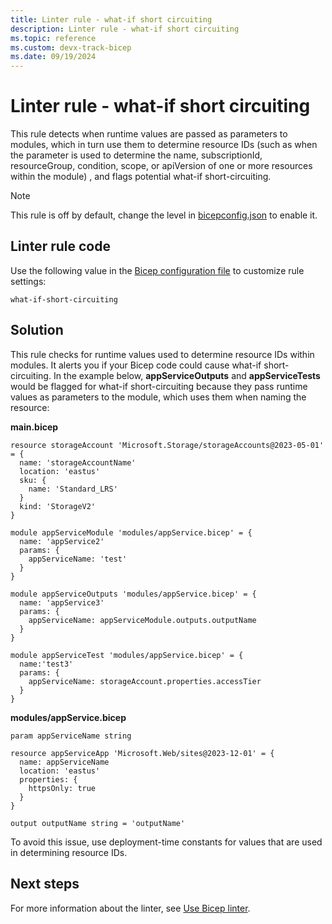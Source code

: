 ```yaml
---
title: Linter rule - what-if short circuiting
description: Linter rule - what-if short circuiting
ms.topic: reference
ms.custom: devx-track-bicep
ms.date: 09/19/2024
---
```


# Linter rule - what-if short circuiting

This rule detects when runtime values are passed as parameters to modules, which in turn use them to determine resource IDs (such as when the parameter is used to determine the name, subscriptionId, resourceGroup, condition, scope, or apiVersion of one or more resources within the module) , and flags potential what-if short-circuiting.

> [!NOTE]
> This rule is off by default, change the level in [bicepconfig.json](./bicep-config-linter.md) to enable it.

## Linter rule code

Use the following value in the [Bicep configuration file](bicep-config-linter.md) to customize rule settings:

`what-if-short-circuiting`

## Solution

This rule checks for runtime values used to determine resource IDs within modules. It alerts you if your Bicep code could cause what-if short-circuiting. In the example below, **appServiceOutputs** and **appServiceTests** would be flagged for what-if short-circuiting because they pass runtime values as parameters to the module, which uses them when naming the resource:

**main.bicep**

```bicep
resource storageAccount 'Microsoft.Storage/storageAccounts@2023-05-01' = {
  name: 'storageAccountName'
  location: 'eastus'
  sku: {
    name: 'Standard_LRS'
  }
  kind: 'StorageV2'
}

module appServiceModule 'modules/appService.bicep' = {
  name: 'appService2'
  params: {
    appServiceName: 'test'
  }
}

module appServiceOutputs 'modules/appService.bicep' = {
  name: 'appService3'
  params: {
    appServiceName: appServiceModule.outputs.outputName
  }
}

module appServiceTest 'modules/appService.bicep' = {
  name:'test3'
  params: {
    appServiceName: storageAccount.properties.accessTier
  }
}
```

**modules/appService.bicep**

```bicep
param appServiceName string

resource appServiceApp 'Microsoft.Web/sites@2023-12-01' = {
  name: appServiceName
  location: 'eastus'
  properties: {
    httpsOnly: true
  }
}

output outputName string = 'outputName'
```

To avoid this issue, use deployment-time constants for values that are used in determining resource IDs.

## Next steps

For more information about the linter, see [Use Bicep linter](./linter.md).
